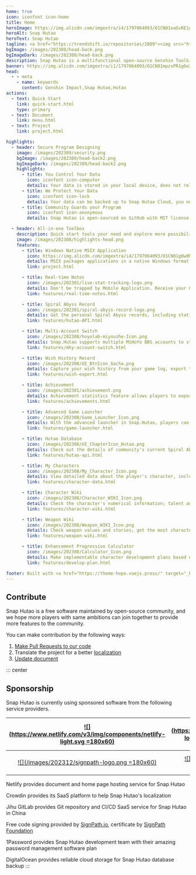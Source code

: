 ```yaml
---
home: true
icon: iconfont icon-home
title: Home
heroImage: https://img.alicdn.com/imgextra/i4/1797064093/O1CN01oaGvKE1g6dut0pICS_!!1797064093.png_.webp
heroAlt: Snap Hutao
heroText: Snap Hutao
tagline: <a href="https://trendshift.io/repositories/2009"><img src="https://trendshift.io/api/badge/repositories/2009" alt="trend"/></a><br>Multifunctional Open-source Genshin Toolkit 🧰
bgImage: /images/202308/head-back.png
bgImageDark: /images/202308/head-back.png
description: Snap Hutao is a multifunctional open-source Genshin Toolkit. It is designed for modern Windows platform, provides features like Advanced Game Launcher, Wish Export, Realtime Notes, to improve the gaming experience for desktop players.
banner: https://img.alicdn.com/imgextra/i1/1797064093/O1CN01mpzxPR1g6e22IjFMh_!!1797064093.png
head:
  - - meta
    - name: keywords
      content: Genshin Impact,Snap Hutao,Hutao
actions:
  - text: Quick Start
    link: quick-start.html
    type: primary
  - text: Document
    link: menu.html
  - text: Project
    link: project.html

highlights:
  - header: Secure Program Designing
    image: /images/202309/security.png
    bgImage: /images/202309/head-back2.png
    bgImageDark: /images/202309/head-back2.png
    highlights:
      - title: You Control Your Data
        icon: iconfont icon-computer
        details: Your data is stored in your local device, does not rely on any cloud service or third-party platform, you have freedom control your data
      - title: We Protect Your Data
        icon: iconfont icon-lock
        details: Your data can be backed up to Snap Hutao Cloud, you never lose data when you are on a new device
      - title: Community Guards your Program
        icon: iconfont icon-anonymous
        details: Snap Hutao is open-sourced on GitHub with MIT license, we welcome community members to review and contribute to our code. The software is packaged and published through fully automated pipeline without any manual change

  - header: All-in-one Toolbox
    description: Quick start tools your need and explore more possibility
    image: /images/202308/highlights-head.png
    features:
      - title: Windows Native MSIX Application
        icon: https://img.alicdn.com/imgextra/i4/1797064093/O1CN01gOw0Nk1g6e0yjfAlD_!!1797064093.png_.webp
        details: MSIX packages applications in a native Windows format and supports sandbox technology, ensuring system stability and cleanliness
        link: project.html

      - title: Real-time Notes
        icon: /images/202301/live-stat-tracking-logo.png
        details: Don't be trapped by Mobile Application. Receive your Genshin real-time notes notification on your desktop with native Windows notification
        link: features/real-time-notes.html

      - title: Spiral Abyss Record
        icon: /images/202301/spiral-abyss-record-logo.png
        details: Get the personal Spiral Abyss records, including statistics and detailed data, permanently save past Spiral Abyss challenges on your device
        link: features/hutao-API.html

      - title: Multi-Account Switch
        icon: /images/202308/hoyolab-miyoushe-Icon.png
        details: Snap.Hutao supports multiple MiHoYo BBS accounts to stay logged in and create separate profiles for each account in each function, so players can easily manage their multiple accounts
        link: features/mhy-account-switch.html

      - title: Wish History Record
        icon: /images/202308/UI_BtnIcon_Gacha.png
        details: Capture your wish history from your game log, export them to your local device, with the support of unlimited account data archives
        link: features/wish-export.html

      - title: Achievement
        icon: /images/202301/achievement.png
        details: Achievement statistics feature allows players to export achievement data and keep statistics outside the game; based on achievement splitting, players can manage milestones for hidden achievements
        link: features/achievements.html

      - title: Advanced Game Launcher
        icon: /images/202308/Game_Launcher_Icon.png
        details: With the advanced launcher in Snap.Hutao, players can easily switch their Genshin accounts, switch servers, modify game window settings and further explore more advanced features
        link: features/game-launcher.html

      - title: Hutao Database
        icon: /images/202308/UI_ChapterIcon_Hutao.png
        details: Check out the details of community's current Spiral Abyss teaming, weapon matching, and artifact set matching; share your own Spiral Abyss lineup configuration
        link: features/hutao-api.html

      - title: My Characters
        icon: /images/202308/My_Character_Icon.png
        details: View detailed data about the player's character, including level, constellations, weapons, talents, artifact set, etc.; automatically calculate artifact set score
        link: features/character-data.html

      - title: Character Wiki
        icon: /images/202308/Character_WIKI_Icon.png
        details: Check the character's numerical information; talent and constellations; training materials; character's background story and other information; get the most weapons and artifact set matching scheme among players through the Hutao database
        link: features/character-wiki.html

      - title: Weapon Wiki
        icon: /images/202308/Weapon_WIKI_Icon.png
        details: Check weapon values and stories; get the most character matching data among players through the Hutao database
        link: features/weapon-wiki.html

      - title: Enhancement Progression Calculator
        icon: /images/202308/Calculator_Icon.png
        details: Make implementable character development plans based on your actual situation; support multiple accounts, multiple plan lists, and backpack item records
        link: features/develop-plan.html

footer: Built with <a href="https://theme-hope.vuejs.press/" target="_blank">VuePress Theme Hope</a> | Be the best Genshin Impact tool
---
```


## Contribute

Snap Hutao is a free software maintained by open-source community, and we hope more players with same
ambitions can join together to provide more features to the community.

You can make contribution by the following ways:

1. [Make Pull Requests to our code](https://github.com/DGP-Studio/Snap.Hutao/pulls)
2. Translate the project for a better [localization](i18n.md)
3. [Update document](https://github.com/DGP-Studio/Snap.Hutao.Docs)

<!-- @include: star-request.md -->

::: center

## Sponsorship

Snap Hutao is currently using sponsored software from the following service providers.

| [![](https://www.netlify.com/v3/img/components/netlify-light.svg =180x60)](https://www.netlify.com/) | [![](https://support.crowdin.com/assets/logos/core-logo/svg/crowdin-core-logo-cDark.svg =180x60)](https://crowdin.com/) |          [![](/images/202312/gitlab-logo.svg =180x60)](https://gitlab.cn/)           |
| :--------------------------------------------------------------------------------------------------: | :---------------------------------------------------------------------------------------------------------------------: | :----------------------------------------------------------------------------------: |
|              [![](/images/202312/signpath-logo.png =180x60)](https://about.signpath.io)              |                        [![](/images/202312/1Password-logo.svg =180x35)](https://1password.com/)                         | [![](/images/202312/digitalocean-horizontal.svg =180x40)](https://about.signpath.io) |

Netlify provides document and home page hosting service for Snap Hutao

Crowdin provides its SaaS platform to help Snap Hutao's localization

Jihu GitLab provides Git repository and CI/CD SaaS service for Snap Hutao in China

Free code signing provided by [SignPath.io](https://signpath.io/), certificate by [SignPath Foundation](https://signpath.org/)

1Password provides Snap Hutao development team with their amazing password management software plan

DigitalOcean provides reliable cloud storage for Snap Hutao database backup
:::

